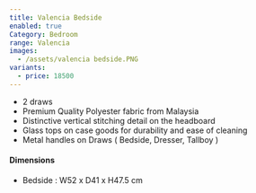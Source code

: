 ```yaml
---
title: Valencia Bedside
enabled: true
Category: Bedroom
range: Valencia
images:
  - /assets/valencia bedside.PNG
variants:
  - price: 18500
---
```

* 2 draws
* Premium Quality Polyester fabric from Malaysia
* Distinctive vertical stitching detail on the headboard
* Glass tops on case goods for durability and ease of cleaning
* Metal handles on Draws ( Bedside, Dresser, Tallboy )


#### Dimensions
* Bedside : W52 x D41 x H47.5 cm

